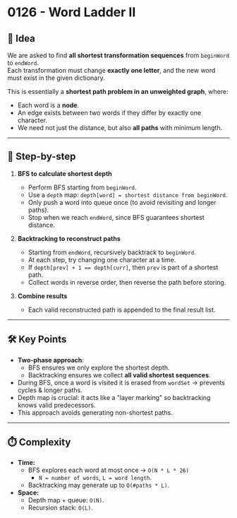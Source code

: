# 0126 - Word Ladder II

## 🧠 Idea

We are asked to find **all shortest transformation sequences** from `beginWord` to `endWord`.  
Each transformation must change **exactly one letter**, and the new word must exist in the given dictionary.  

This is essentially a **shortest path problem in an unweighted graph**, where:
- Each word is a **node**.
- An edge exists between two words if they differ by exactly one character.
- We need not just the distance, but also **all paths** with minimum length.

---

## 🔁 Step-by-step

1. **BFS to calculate shortest depth**  
   - Perform BFS starting from `beginWord`.  
   - Use a `depth` map: `depth[word] = shortest distance from beginWord`.  
   - Only push a word into queue once (to avoid revisiting and longer paths).  
   - Stop when we reach `endWord`, since BFS guarantees shortest distance.

2. **Backtracking to reconstruct paths**  
   - Starting from `endWord`, recursively backtrack to `beginWord`.  
   - At each step, try changing one character at a time.  
   - If `depth[prev] + 1 == depth[curr]`, then `prev` is part of a shortest path.  
   - Collect words in reverse order, then reverse the path before storing.

3. **Combine results**  
   - Each valid reconstructed path is appended to the final result list.

---

## 🛠️ Key Points

- **Two-phase approach**:  
  - BFS ensures we only explore the shortest depth.  
  - Backtracking ensures we collect **all valid shortest sequences**.
- During BFS, once a word is visited it is erased from `wordSet` → prevents cycles & longer paths.
- Depth map is crucial: it acts like a "layer marking" so backtracking knows valid predecessors.
- This approach avoids generating non-shortest paths.

---

## ⏱️ Complexity

- **Time:**  
  - BFS explores each word at most once → `O(N * L * 26)`  
    - `N = number of words`, `L = word length`.  
  - Backtracking may generate up to `O(#paths * L)`.  
- **Space:**  
  - Depth map + queue: `O(N)`.  
  - Recursion stack: `O(L)`.
